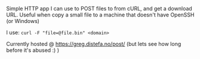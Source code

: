 Simple HTTP app I can use to POST files to from cURL, and get a download URL.
Useful when copy a small file to a machine that doesn't have OpenSSH (or Windows)

I use:  `curl -F "file=@file.bin" <domain>`

Currently hosted @ https://greg.distefa.no/post/ (but lets see how long before it's abused :) )
